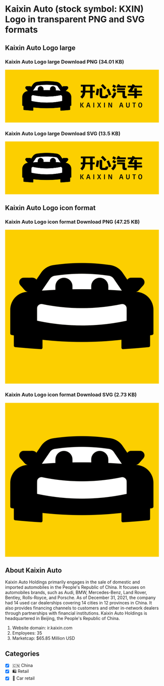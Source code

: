 # Kaixin Auto (stock symbol: KXIN) Logo in transparent PNG and SVG formats

## Kaixin Auto Logo large

### Kaixin Auto Logo large Download PNG (34.01 KB)

![Kaixin Auto Logo large Download PNG (34.01 KB)](/img/orig/KXIN_BIG-d0a0a32a.png)

### Kaixin Auto Logo large Download SVG (13.5 KB)

![Kaixin Auto Logo large Download SVG (13.5 KB)](/img/orig/KXIN_BIG-6351f41f.svg)

## Kaixin Auto Logo icon format

### Kaixin Auto Logo icon format Download PNG (47.25 KB)

![Kaixin Auto Logo icon format Download PNG (47.25 KB)](/img/orig/KXIN-1547183e.png)

### Kaixin Auto Logo icon format Download SVG (2.73 KB)

![Kaixin Auto Logo icon format Download SVG (2.73 KB)](/img/orig/KXIN-1bbd31f8.svg)

## About Kaixin Auto

Kaixin Auto Holdings primarily engages in the sale of domestic and imported automobiles in the People's Republic of China. It focuses on automobiles brands, such as Audi, BMW, Mercedes-Benz, Land Rover, Bentley, Rolls-Royce, and Porsche. As of December 31, 2021, the company had 14 used car dealerships covering 14 cities in 12 provinces in China. It also provides financing channels to customers and other in-network dealers through partnerships with financial institutions. Kaixin Auto Holdings is headquartered in Beijing, the People's Republic of China.

1. Website domain: ir.kaixin.com
2. Employees: 35
3. Marketcap: $65.85 Million USD


## Categories
- [x] 🇨🇳 China
- [x] 🛍️ Retail
- [x] 🚗 Car retail
